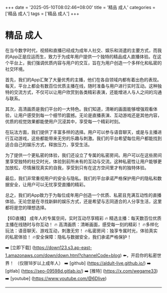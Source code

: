 +++
date = '2025-05-10T08:02:46+08:00'
title = '精品 成人'
categories = ['精品 成人']
tags = ['精品 成人']
+++

# 精品 成人

在当今数字时代，视频和直播已经成为成年人社交、娱乐和消遣的主要方式，而我的App正是应运而生，致力于为成年用户提供一个独特的精品成人直播体验。在这个平台上，我们强调优质内容与用户的交互，旨在为用户创造一个多样化和私密的社交环境。

首先，我们的App汇聚了大量优秀的主播，他们在各自领域内都有着出色的表现。每天，平台上都会有数百位优质主播在线，随时准备与用户进行实时互动。这种独特的交流方式，不仅可以让用户欣赏到各类精彩表演，还能增进人与人之间的沟通与联系。

其次，高清画质是我们平台的一大特色。我们知道，清晰的画面能够增强观看体验，让用户感受到每一个细节的震撼。无论是直播表演、互动游戏还是其他内容，优质的视觉效果都能使用户沉浸其中，享受每一个精彩时刻。

在玩法方面，我们提供了丰富多样的选择。用户可以参与语音聊天，或是与主播进行互动游戏，这些都能带来无穷的乐趣与刺激。我们的平台希望每位用户都能找到适合自己的娱乐方式，释放压力，享受生活。

为了提供一个更私密的体验，我们还设立了专属的私密房间。用户可以在这些房间里享受独特的社交时光，体验到前所未有的互动与交流。这种私密性让用户能够更加放松，尽情展现真实的自我，享受到只有在这方空间里才有的独特体验。

最后，我们非常重视用户的安全与隐私。我们的平台承诺严格保护用户的隐私和数据安全，让用户可以无忧享受直播的精彩。

总之，我们的App致力于为每位成年用户创造一个优质、私密且充满互动性的直播体验。无论您是在寻找新鲜的娱乐方式，还是希望与志同道合的人分享生活，这里都将是您的理想选择。

【6D直播】
成年人的专属空间，实时互动尽享精彩
🔥 精选主播：每天数百位优质主播在线随时与你互动！
🔥 高清画质：清晰画面，感受每一刻的精彩！
🔥多样化玩法：语音聊天、游戏互动，刺激无穷！
🔥私密房间：独享专属时光，体验真实的私密体验！
🔥安全保障：隐私与数据安全，我们承诺严格保护！

➡️ [立即下载] (https://down123.s3.ap-east-1.amazonaws.com/down/down.html?channelCode=blog) ⬅️，开启你的私密世界！
（仅限18岁以上成年人）
➡️ [github] (https://aldult-live.github.io/)
➡️ [gitlab] (https://seo-09598d.gitlab.io/)
➡️ [推特] (https://x.com/wegame33)
➡️ [youtube] (https://www.youtube.com/@6Dlive)

---
